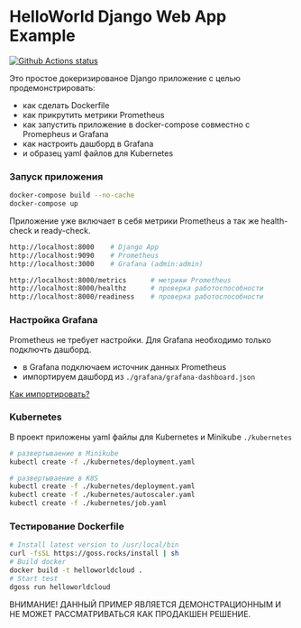 # HelloWorld Django Web App Example

[![Github Actions status](https://action-badges.now.sh/neegor/helloworldcloud)](https://github.com/neegor/helloworldcloud/actions)

Это простое докеризированое Django приложение с целью продемонстрировать:
* как сделать Dockerfile
* как прикрутить метрики Prometheus
* как запустить приложение в docker-compose совместно с Promepheus и Grafana
* как настроить дашборд в Grafana
* и образец yaml файлов для Kubernetes

### Запуск приложения

```bash
docker-compose build --no-cache
docker-compose up
```

Приложение уже включает в себя метрики Prometheus а так же health-check и ready-check.

```bash
http://localhost:8000    # Django App
http://localhost:9090    # Prometheus
http://localhost:3000    # Grafana (admin:admin)

http://localhost:8000/metrics      # метрики Prometheus
http://localhost:8000/healthz      # проверка работоспособности
http://localhost:8000/readiness    # проверка работоспособности
```

### Настройка Grafana

Prometheus не требует настройки. Для Grafana необходимо только подключть дашборд.

* в Grafana подключаем источник данных Prometheus
* импортируем дашборд из ```./grafana/grafana-dashboard.json```

[Как импортировать?](http://docs.grafana.org/reference/export_import/#importing-a-dashboard)

### Kubernetes

В проект приложены yaml файлы для Kubernetes и Minikube ```./kubernetes```

```bash
# развертываение в Minikube
kubectl create -f ./kubernetes/deployment.yaml

# развертываение в K8S
kubectl create -f ./kubernetes/deployment.yaml
kubectl create -f ./kubernetes/autoscaler.yaml
kubectl create -f ./kubernetes/job.yaml
```

### Тестирование Dockerfile

```bash
# Install latest version to /usr/local/bin
curl -fsSL https://goss.rocks/install | sh
# Build docker
docker build -t helloworldcloud .
# Start test
dgoss run helloworldcloud
```

ВНИМАНИЕ! ДАННЫЙ ПРИМЕР ЯВЛЯЕТСЯ ДЕМОНСТРАЦИОННЫМ И НЕ МОЖЕТ РАССМАТРИВАТЬСЯ КАК ПРОДАКШЕН РЕШЕНИЕ.